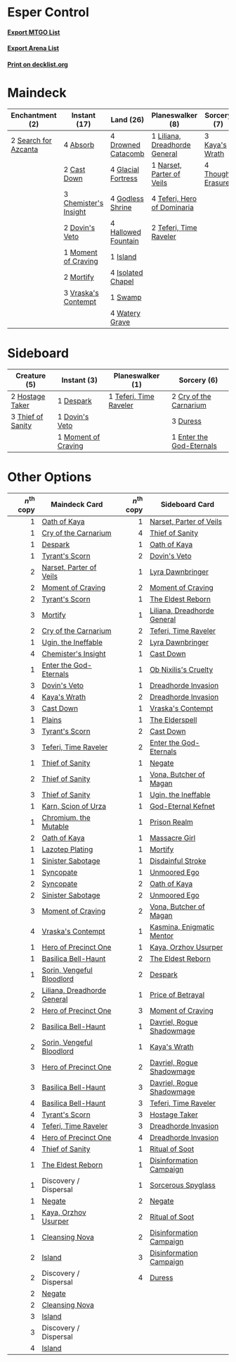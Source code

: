 # Esper Control

#### [Export MTGO List](../collection/Esper%20Control/Esper%20Control.txt)
#### [Export Arena List](../collection/Esper%20Control/Esper%20Control_arena.txt)
#### [Print on decklist.org](http://decklist.org/?deckmain=4%09Absorb%0A2%09Cast%20Down%0A3%09Chemister's%20Insight%0A2%09Dovin's%20Veto%0A4%09Drowned%20Catacomb%0A4%09Glacial%20Fortress%0A4%09Godless%20Shrine%0A4%09Hallowed%20Fountain%0A1%09Island%0A4%09Isolated%20Chapel%0A3%09Kaya's%20Wrath%0A1%09Liliana,%20Dreadhorde%20General%0A1%09Moment%20of%20Craving%0A2%09Mortify%0A1%09Narset,%20Parter%20of%20Veils%0A2%09Search%20for%20Azcanta%0A1%09Swamp%0A4%09Teferi,%20Hero%20of%20Dominaria%0A2%09Teferi,%20Time%20Raveler%0A4%09Thought%20Erasure%0A3%09Vraska's%20Contempt%0A4%09Watery%20Grave&deckside=2%09Cry%20of%20the%20Carnarium%0A1%09Despark%0A1%09Dovin's%20Veto%0A3%09Duress%0A1%09Enter%20the%20God-Eternals%0A2%09Hostage%20Taker%0A1%09Moment%20of%20Craving%0A1%09Teferi,%20Time%20Raveler%0A3%09Thief%20of%20Sanity)
# Maindeck

|                                        Enchantment (2)                                        |                                          Instant (17)                                          |                                          Land (26)                                          |                                            Planeswalker (8)                                            |                                        Sorcery (7)                                         |
|-----------------------------------------------------------------------------------------------|------------------------------------------------------------------------------------------------|---------------------------------------------------------------------------------------------|--------------------------------------------------------------------------------------------------------|--------------------------------------------------------------------------------------------|
|2 [Search for Azcanta](http://gatherer.wizards.com/Pages/Card/Details.aspx?multiverseid=435226)|4 [Absorb](http://gatherer.wizards.com/Pages/Card/Details.aspx?multiverseid=23155)              |4 [Drowned Catacomb](http://gatherer.wizards.com/Pages/Card/Details.aspx?multiverseid=430633)|1 [Liliana, Dreadhorde General](http://gatherer.wizards.com/Pages/Card/Details.aspx?multiverseid=461024)|3 [Kaya's Wrath](http://gatherer.wizards.com/Pages/Card/Details.aspx?multiverseid=457331)   |
|                                                                                               |2 [Cast Down](http://gatherer.wizards.com/Pages/Card/Details.aspx?multiverseid=442969)          |4 [Glacial Fortress](http://gatherer.wizards.com/Pages/Card/Details.aspx?multiverseid=190562)|1 [Narset, Parter of Veils](http://gatherer.wizards.com/Pages/Card/Details.aspx?multiverseid=460988)    |4 [Thought Erasure](http://gatherer.wizards.com/Pages/Card/Details.aspx?multiverseid=452956)|
|                                                                                               |3 [Chemister's Insight](http://gatherer.wizards.com/Pages/Card/Details.aspx?multiverseid=452782)|4 [Godless Shrine](http://gatherer.wizards.com/Pages/Card/Details.aspx?multiverseid=405099)  |4 [Teferi, Hero of Dominaria](http://gatherer.wizards.com/Pages/Card/Details.aspx?multiverseid=443095)  |                                                                                            |
|                                                                                               |2 [Dovin's Veto](http://gatherer.wizards.com/Pages/Card/Details.aspx?multiverseid=461120)       |4 [Hallowed Fountain](http://gatherer.wizards.com/Pages/Card/Details.aspx?multiverseid=97071)|2 [Teferi, Time Raveler](http://gatherer.wizards.com/Pages/Card/Details.aspx?multiverseid=461148)       |                                                                                            |
|                                                                                               |1 [Moment of Craving](http://gatherer.wizards.com/Pages/Card/Details.aspx?multiverseid=439736)  |1 [Island](http://gatherer.wizards.com/Pages/Card/Details.aspx?multiverseid=439857)          |                                                                                                        |                                                                                            |
|                                                                                               |2 [Mortify](http://gatherer.wizards.com/Pages/Card/Details.aspx?multiverseid=420829)            |4 [Isolated Chapel](http://gatherer.wizards.com/Pages/Card/Details.aspx?multiverseid=443129) |                                                                                                        |                                                                                            |
|                                                                                               |3 [Vraska's Contempt](http://gatherer.wizards.com/Pages/Card/Details.aspx?multiverseid=435283)  |1 [Swamp](http://gatherer.wizards.com/Pages/Card/Details.aspx?multiverseid=439858)           |                                                                                                        |                                                                                            |
|                                                                                               |                                                                                                |4 [Watery Grave](http://gatherer.wizards.com/Pages/Card/Details.aspx?multiverseid=405114)    |                                                                                                        |                                                                                            |


# Sideboard

|                                        Creature (5)                                        |                                         Instant (3)                                          |                                        Planeswalker (1)                                         |                                            Sorcery (6)                                            |
|--------------------------------------------------------------------------------------------|----------------------------------------------------------------------------------------------|-------------------------------------------------------------------------------------------------|---------------------------------------------------------------------------------------------------|
|2 [Hostage Taker](http://gatherer.wizards.com/Pages/Card/Details.aspx?multiverseid=435379)  |1 [Despark](http://gatherer.wizards.com/Pages/Card/Details.aspx?multiverseid=461117)          |1 [Teferi, Time Raveler](http://gatherer.wizards.com/Pages/Card/Details.aspx?multiverseid=461148)|2 [Cry of the Carnarium](http://gatherer.wizards.com/Pages/Card/Details.aspx?multiverseid=457214)  |
|3 [Thief of Sanity](http://gatherer.wizards.com/Pages/Card/Details.aspx?multiverseid=452955)|1 [Dovin's Veto](http://gatherer.wizards.com/Pages/Card/Details.aspx?multiverseid=461120)     |                                                                                                 |3 [Duress](http://gatherer.wizards.com/Pages/Card/Details.aspx?multiverseid=14557)                 |
|                                                                                            |1 [Moment of Craving](http://gatherer.wizards.com/Pages/Card/Details.aspx?multiverseid=439736)|                                                                                                 |1 [Enter the God-Eternals](http://gatherer.wizards.com/Pages/Card/Details.aspx?multiverseid=461123)|


# Other Options

|*n*<sup>th</sup> copy|                                            Maindeck Card                                             |*n*<sup>th</sup> copy|                                            Sideboard Card                                            |
|--------------------:|------------------------------------------------------------------------------------------------------|--------------------:|------------------------------------------------------------------------------------------------------|
|                    1|[Oath of Kaya](http://gatherer.wizards.com/Pages/Card/Details.aspx?multiverseid=461136)               |                    1|[Narset, Parter of Veils](http://gatherer.wizards.com/Pages/Card/Details.aspx?multiverseid=460988)    |
|                    1|[Cry of the Carnarium](http://gatherer.wizards.com/Pages/Card/Details.aspx?multiverseid=457214)       |                    4|[Thief of Sanity](http://gatherer.wizards.com/Pages/Card/Details.aspx?multiverseid=452955)            |
|                    1|[Despark](http://gatherer.wizards.com/Pages/Card/Details.aspx?multiverseid=461117)                    |                    1|[Oath of Kaya](http://gatherer.wizards.com/Pages/Card/Details.aspx?multiverseid=461136)               |
|                    1|[Tyrant's Scorn](http://gatherer.wizards.com/Pages/Card/Details.aspx?multiverseid=461152)             |                    2|[Dovin's Veto](http://gatherer.wizards.com/Pages/Card/Details.aspx?multiverseid=461120)               |
|                    2|[Narset, Parter of Veils](http://gatherer.wizards.com/Pages/Card/Details.aspx?multiverseid=460988)    |                    1|[Lyra Dawnbringer](http://gatherer.wizards.com/Pages/Card/Details.aspx?multiverseid=442914)           |
|                    2|[Moment of Craving](http://gatherer.wizards.com/Pages/Card/Details.aspx?multiverseid=439736)          |                    2|[Moment of Craving](http://gatherer.wizards.com/Pages/Card/Details.aspx?multiverseid=439736)          |
|                    2|[Tyrant's Scorn](http://gatherer.wizards.com/Pages/Card/Details.aspx?multiverseid=461152)             |                    1|[The Eldest Reborn](http://gatherer.wizards.com/Pages/Card/Details.aspx?multiverseid=442978)          |
|                    3|[Mortify](http://gatherer.wizards.com/Pages/Card/Details.aspx?multiverseid=420829)                    |                    1|[Liliana, Dreadhorde General](http://gatherer.wizards.com/Pages/Card/Details.aspx?multiverseid=461024)|
|                    2|[Cry of the Carnarium](http://gatherer.wizards.com/Pages/Card/Details.aspx?multiverseid=457214)       |                    2|[Teferi, Time Raveler](http://gatherer.wizards.com/Pages/Card/Details.aspx?multiverseid=461148)       |
|                    1|[Ugin, the Ineffable](http://gatherer.wizards.com/Pages/Card/Details.aspx?multiverseid=460929)        |                    2|[Lyra Dawnbringer](http://gatherer.wizards.com/Pages/Card/Details.aspx?multiverseid=442914)           |
|                    4|[Chemister's Insight](http://gatherer.wizards.com/Pages/Card/Details.aspx?multiverseid=452782)        |                    1|[Cast Down](http://gatherer.wizards.com/Pages/Card/Details.aspx?multiverseid=442969)                  |
|                    1|[Enter the God-Eternals](http://gatherer.wizards.com/Pages/Card/Details.aspx?multiverseid=461123)     |                    1|[Ob Nixilis's Cruelty](http://gatherer.wizards.com/Pages/Card/Details.aspx?multiverseid=461028)       |
|                    3|[Dovin's Veto](http://gatherer.wizards.com/Pages/Card/Details.aspx?multiverseid=461120)               |                    1|[Dreadhorde Invasion](http://gatherer.wizards.com/Pages/Card/Details.aspx?multiverseid=461013)        |
|                    4|[Kaya's Wrath](http://gatherer.wizards.com/Pages/Card/Details.aspx?multiverseid=457331)               |                    2|[Dreadhorde Invasion](http://gatherer.wizards.com/Pages/Card/Details.aspx?multiverseid=461013)        |
|                    3|[Cast Down](http://gatherer.wizards.com/Pages/Card/Details.aspx?multiverseid=442969)                  |                    1|[Vraska's Contempt](http://gatherer.wizards.com/Pages/Card/Details.aspx?multiverseid=435283)          |
|                    1|[Plains](http://gatherer.wizards.com/Pages/Card/Details.aspx?multiverseid=439856)                     |                    1|[The Elderspell](http://gatherer.wizards.com/Pages/Card/Details.aspx?multiverseid=461016)             |
|                    3|[Tyrant's Scorn](http://gatherer.wizards.com/Pages/Card/Details.aspx?multiverseid=461152)             |                    2|[Cast Down](http://gatherer.wizards.com/Pages/Card/Details.aspx?multiverseid=442969)                  |
|                    3|[Teferi, Time Raveler](http://gatherer.wizards.com/Pages/Card/Details.aspx?multiverseid=461148)       |                    2|[Enter the God-Eternals](http://gatherer.wizards.com/Pages/Card/Details.aspx?multiverseid=461123)     |
|                    1|[Thief of Sanity](http://gatherer.wizards.com/Pages/Card/Details.aspx?multiverseid=452955)            |                    1|[Negate](http://gatherer.wizards.com/Pages/Card/Details.aspx?multiverseid=423707)                     |
|                    2|[Thief of Sanity](http://gatherer.wizards.com/Pages/Card/Details.aspx?multiverseid=452955)            |                    1|[Vona, Butcher of Magan](http://gatherer.wizards.com/Pages/Card/Details.aspx?multiverseid=435387)     |
|                    3|[Thief of Sanity](http://gatherer.wizards.com/Pages/Card/Details.aspx?multiverseid=452955)            |                    1|[Ugin, the Ineffable](http://gatherer.wizards.com/Pages/Card/Details.aspx?multiverseid=460929)        |
|                    1|[Karn, Scion of Urza](http://gatherer.wizards.com/Pages/Card/Details.aspx?multiverseid=442889)        |                    1|[God-Eternal Kefnet](http://gatherer.wizards.com/Pages/Card/Details.aspx?multiverseid=460980)         |
|                    1|[Chromium, the Mutable](http://gatherer.wizards.com/Pages/Card/Details.aspx?multiverseid=447350)      |                    1|[Prison Realm](http://gatherer.wizards.com/Pages/Card/Details.aspx?multiverseid=460953)               |
|                    2|[Oath of Kaya](http://gatherer.wizards.com/Pages/Card/Details.aspx?multiverseid=461136)               |                    1|[Massacre Girl](http://gatherer.wizards.com/Pages/Card/Details.aspx?multiverseid=461026)              |
|                    1|[Lazotep Plating](http://gatherer.wizards.com/Pages/Card/Details.aspx?multiverseid=460986)            |                    1|[Mortify](http://gatherer.wizards.com/Pages/Card/Details.aspx?multiverseid=420829)                    |
|                    1|[Sinister Sabotage](http://gatherer.wizards.com/Pages/Card/Details.aspx?multiverseid=452804)          |                    1|[Disdainful Stroke](http://gatherer.wizards.com/Pages/Card/Details.aspx?multiverseid=420705)          |
|                    1|[Syncopate](http://gatherer.wizards.com/Pages/Card/Details.aspx?multiverseid=442955)                  |                    1|[Unmoored Ego](http://gatherer.wizards.com/Pages/Card/Details.aspx?multiverseid=452962)               |
|                    2|[Syncopate](http://gatherer.wizards.com/Pages/Card/Details.aspx?multiverseid=442955)                  |                    2|[Oath of Kaya](http://gatherer.wizards.com/Pages/Card/Details.aspx?multiverseid=461136)               |
|                    2|[Sinister Sabotage](http://gatherer.wizards.com/Pages/Card/Details.aspx?multiverseid=452804)          |                    2|[Unmoored Ego](http://gatherer.wizards.com/Pages/Card/Details.aspx?multiverseid=452962)               |
|                    3|[Moment of Craving](http://gatherer.wizards.com/Pages/Card/Details.aspx?multiverseid=439736)          |                    2|[Vona, Butcher of Magan](http://gatherer.wizards.com/Pages/Card/Details.aspx?multiverseid=435387)     |
|                    4|[Vraska's Contempt](http://gatherer.wizards.com/Pages/Card/Details.aspx?multiverseid=435283)          |                    1|[Kasmina, Enigmatic Mentor](http://gatherer.wizards.com/Pages/Card/Details.aspx?multiverseid=460983)  |
|                    1|[Hero of Precinct One](http://gatherer.wizards.com/Pages/Card/Details.aspx?multiverseid=457155)       |                    1|[Kaya, Orzhov Usurper](http://gatherer.wizards.com/Pages/Card/Details.aspx?multiverseid=457330)       |
|                    1|[Basilica Bell-Haunt](http://gatherer.wizards.com/Pages/Card/Details.aspx?multiverseid=457300)        |                    2|[The Eldest Reborn](http://gatherer.wizards.com/Pages/Card/Details.aspx?multiverseid=442978)          |
|                    1|[Sorin, Vengeful Bloodlord](http://gatherer.wizards.com/Pages/Card/Details.aspx?multiverseid=461144)  |                    2|[Despark](http://gatherer.wizards.com/Pages/Card/Details.aspx?multiverseid=461117)                    |
|                    2|[Liliana, Dreadhorde General](http://gatherer.wizards.com/Pages/Card/Details.aspx?multiverseid=461024)|                    1|[Price of Betrayal](http://gatherer.wizards.com/Pages/Card/Details.aspx?multiverseid=461029)          |
|                    2|[Hero of Precinct One](http://gatherer.wizards.com/Pages/Card/Details.aspx?multiverseid=457155)       |                    3|[Moment of Craving](http://gatherer.wizards.com/Pages/Card/Details.aspx?multiverseid=439736)          |
|                    2|[Basilica Bell-Haunt](http://gatherer.wizards.com/Pages/Card/Details.aspx?multiverseid=457300)        |                    1|[Davriel, Rogue Shadowmage](http://gatherer.wizards.com/Pages/Card/Details.aspx?multiverseid=461010)  |
|                    2|[Sorin, Vengeful Bloodlord](http://gatherer.wizards.com/Pages/Card/Details.aspx?multiverseid=461144)  |                    1|[Kaya's Wrath](http://gatherer.wizards.com/Pages/Card/Details.aspx?multiverseid=457331)               |
|                    3|[Hero of Precinct One](http://gatherer.wizards.com/Pages/Card/Details.aspx?multiverseid=457155)       |                    2|[Davriel, Rogue Shadowmage](http://gatherer.wizards.com/Pages/Card/Details.aspx?multiverseid=461010)  |
|                    3|[Basilica Bell-Haunt](http://gatherer.wizards.com/Pages/Card/Details.aspx?multiverseid=457300)        |                    3|[Davriel, Rogue Shadowmage](http://gatherer.wizards.com/Pages/Card/Details.aspx?multiverseid=461010)  |
|                    4|[Basilica Bell-Haunt](http://gatherer.wizards.com/Pages/Card/Details.aspx?multiverseid=457300)        |                    3|[Teferi, Time Raveler](http://gatherer.wizards.com/Pages/Card/Details.aspx?multiverseid=461148)       |
|                    4|[Tyrant's Scorn](http://gatherer.wizards.com/Pages/Card/Details.aspx?multiverseid=461152)             |                    3|[Hostage Taker](http://gatherer.wizards.com/Pages/Card/Details.aspx?multiverseid=435379)              |
|                    4|[Teferi, Time Raveler](http://gatherer.wizards.com/Pages/Card/Details.aspx?multiverseid=461148)       |                    3|[Dreadhorde Invasion](http://gatherer.wizards.com/Pages/Card/Details.aspx?multiverseid=461013)        |
|                    4|[Hero of Precinct One](http://gatherer.wizards.com/Pages/Card/Details.aspx?multiverseid=457155)       |                    4|[Dreadhorde Invasion](http://gatherer.wizards.com/Pages/Card/Details.aspx?multiverseid=461013)        |
|                    4|[Thief of Sanity](http://gatherer.wizards.com/Pages/Card/Details.aspx?multiverseid=452955)            |                    1|[Ritual of Soot](http://gatherer.wizards.com/Pages/Card/Details.aspx?multiverseid=452834)             |
|                    1|[The Eldest Reborn](http://gatherer.wizards.com/Pages/Card/Details.aspx?multiverseid=442978)          |                    1|[Disinformation Campaign](http://gatherer.wizards.com/Pages/Card/Details.aspx?multiverseid=452917)    |
|                    1|Discovery / Dispersal                                                                                 |                    1|[Sorcerous Spyglass](http://gatherer.wizards.com/Pages/Card/Details.aspx?multiverseid=435407)         |
|                    1|[Negate](http://gatherer.wizards.com/Pages/Card/Details.aspx?multiverseid=423707)                     |                    2|[Negate](http://gatherer.wizards.com/Pages/Card/Details.aspx?multiverseid=423707)                     |
|                    1|[Kaya, Orzhov Usurper](http://gatherer.wizards.com/Pages/Card/Details.aspx?multiverseid=457330)       |                    2|[Ritual of Soot](http://gatherer.wizards.com/Pages/Card/Details.aspx?multiverseid=452834)             |
|                    1|[Cleansing Nova](http://gatherer.wizards.com/Pages/Card/Details.aspx?multiverseid=447145)             |                    2|[Disinformation Campaign](http://gatherer.wizards.com/Pages/Card/Details.aspx?multiverseid=452917)    |
|                    2|[Island](http://gatherer.wizards.com/Pages/Card/Details.aspx?multiverseid=439857)                     |                    3|[Disinformation Campaign](http://gatherer.wizards.com/Pages/Card/Details.aspx?multiverseid=452917)    |
|                    2|Discovery / Dispersal                                                                                 |                    4|[Duress](http://gatherer.wizards.com/Pages/Card/Details.aspx?multiverseid=14557)                      |
|                    2|[Negate](http://gatherer.wizards.com/Pages/Card/Details.aspx?multiverseid=423707)                     |                     |                                                                                                      |
|                    2|[Cleansing Nova](http://gatherer.wizards.com/Pages/Card/Details.aspx?multiverseid=447145)             |                     |                                                                                                      |
|                    3|[Island](http://gatherer.wizards.com/Pages/Card/Details.aspx?multiverseid=439857)                     |                     |                                                                                                      |
|                    3|Discovery / Dispersal                                                                                 |                     |                                                                                                      |
|                    4|[Island](http://gatherer.wizards.com/Pages/Card/Details.aspx?multiverseid=439857)                     |                     |                                                                                                      |

